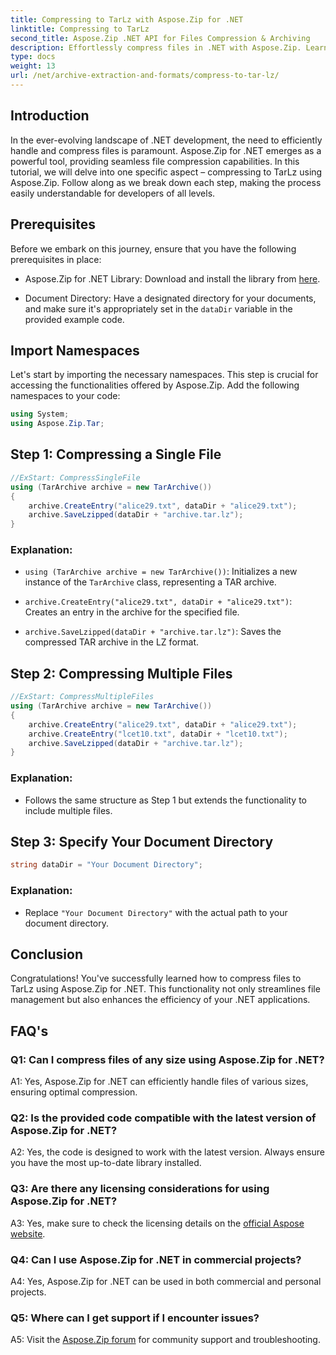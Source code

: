 ```yaml
---
title: Compressing to TarLz with Aspose.Zip for .NET
linktitle: Compressing to TarLz 
second_title: Aspose.Zip .NET API for Files Compression & Archiving
description: Effortlessly compress files in .NET with Aspose.Zip. Learn to create TarLz archives step-by-step.
type: docs
weight: 13
url: /net/archive-extraction-and-formats/compress-to-tar-lz/
---
```

## Introduction

In the ever-evolving landscape of .NET development, the need to efficiently handle and compress files is paramount. Aspose.Zip for .NET emerges as a powerful tool, providing seamless file compression capabilities. In this tutorial, we will delve into one specific aspect – compressing to TarLz using Aspose.Zip. Follow along as we break down each step, making the process easily understandable for developers of all levels.

## Prerequisites

Before we embark on this journey, ensure that you have the following prerequisites in place:

- Aspose.Zip for .NET Library: Download and install the library from [here](https://releases.aspose.com/zip/net/).

- Document Directory: Have a designated directory for your documents, and make sure it's appropriately set in the `dataDir` variable in the provided example code.

## Import Namespaces

Let's start by importing the necessary namespaces. This step is crucial for accessing the functionalities offered by Aspose.Zip. Add the following namespaces to your code:

```csharp
using System;
using Aspose.Zip.Tar;
```

## Step 1: Compressing a Single File

```csharp
//ExStart: CompressSingleFile
using (TarArchive archive = new TarArchive())
{
    archive.CreateEntry("alice29.txt", dataDir + "alice29.txt");
    archive.SaveLzipped(dataDir + "archive.tar.lz");
}
```

### Explanation:

- `using (TarArchive archive = new TarArchive())`: Initializes a new instance of the `TarArchive` class, representing a TAR archive.

- `archive.CreateEntry("alice29.txt", dataDir + "alice29.txt")`: Creates an entry in the archive for the specified file.

- `archive.SaveLzipped(dataDir + "archive.tar.lz")`: Saves the compressed TAR archive in the LZ format.

## Step 2: Compressing Multiple Files

```csharp
//ExStart: CompressMultipleFiles
using (TarArchive archive = new TarArchive())
{
    archive.CreateEntry("alice29.txt", dataDir + "alice29.txt");
    archive.CreateEntry("lcet10.txt", dataDir + "lcet10.txt");
    archive.SaveLzipped(dataDir + "archive.tar.lz");
}
```

### Explanation:

- Follows the same structure as Step 1 but extends the functionality to include multiple files.

## Step 3: Specify Your Document Directory


```csharp
string dataDir = "Your Document Directory";
```

### Explanation:

- Replace `"Your Document Directory"` with the actual path to your document directory.

## Conclusion

Congratulations! You've successfully learned how to compress files to TarLz using Aspose.Zip for .NET. This functionality not only streamlines file management but also enhances the efficiency of your .NET applications.

## FAQ's

### Q1: Can I compress files of any size using Aspose.Zip for .NET?

A1: Yes, Aspose.Zip for .NET can efficiently handle files of various sizes, ensuring optimal compression.

### Q2: Is the provided code compatible with the latest version of Aspose.Zip for .NET?

A2: Yes, the code is designed to work with the latest version. Always ensure you have the most up-to-date library installed.

### Q3: Are there any licensing considerations for using Aspose.Zip for .NET?

A3: Yes, make sure to check the licensing details on the [official Aspose website](https://purchase.aspose.com/buy).

### Q4: Can I use Aspose.Zip for .NET in commercial projects?

A4: Yes, Aspose.Zip for .NET can be used in both commercial and personal projects.

### Q5: Where can I get support if I encounter issues?

A5: Visit the [Aspose.Zip forum](https://forum.aspose.com/c/zip/37) for community support and troubleshooting.
